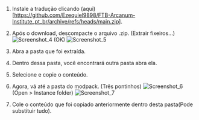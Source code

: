 1. Instale a tradução clicando (aqui)[https://github.com/Ezequiel9898/FTB-Arcanum-Institute_pt_br/archive/refs/heads/main.zip].

2. Após o download, descompacte o arquivo .zip.
  (Extrair fixeiros...)
![Screenshot_4](https://github.com/Ezequiel9898/FTB-Arcanum-Institute_pt_br/assets/106291086/ded1a065-bb14-4bbf-8ff8-f1ac3b8b9315)
  (OK)
 ![Screenshot_5](https://github.com/Ezequiel9898/FTB-Arcanum-Institute_pt_br/assets/106291086/9c463fb7-7f4f-46a6-9ae5-7c83bf497abe)

3. Abra a pasta que foi extraída.

4. Dentro dessa pasta, você encontrará outra pasta abra ela.

5. Selecione e copie o conteúdo.

6. Agora, vá até a pasta do modpack.
  (Três pontinhos)
![Screenshot_6](https://github.com/Ezequiel9898/FTB-Arcanum-Institute_pt_br/assets/106291086/e2ab1a3b-d325-4aa7-9baf-0068089c11f0)
   (Open > Instance folder)
![Screenshot_7](https://github.com/Ezequiel9898/FTB-Arcanum-Institute_pt_br/assets/106291086/45611604-3428-4866-bf89-4cf2d58a23fd)

8. Cole o conteúdo que foi copiado anteriormente dentro desta pasta(Pode substituir tudo).

